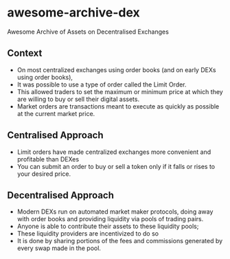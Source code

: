 # awesome-archive-dex
Awesome Archive of Assets on Decentralised Exchanges

## Context
- On most centralized exchanges using order books (and on early DEXs using order books), 
- It was possible to use a type of order called the Limit Order. 
- This allowed traders to set the maximum or minimum price at which they are willing to buy or sell their digital assets.
- Market orders are transactions meant to execute as quickly as possible at the current market price. 

## Centralised Approach
- Limit orders have made centralized exchanges more convenient and profitable than DEXes 
- You can submit an order to buy or sell a token only if it falls or rises to your desired price.

## Decentralised Approach 
- Modern DEXs run on automated market maker protocols, doing away with order books and providing liquidity via pools of trading pairs. 
- Anyone is able to contribute their assets to these liquidity pools; 
- These liquidity providers are incentivized to do so 
- It is done by sharing portions of the fees and commissions generated by every swap made in the pool.
